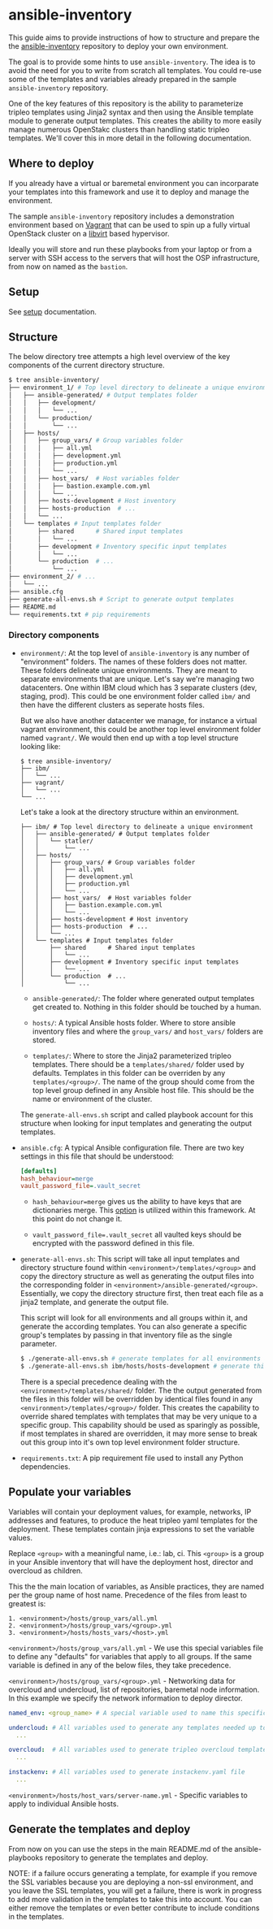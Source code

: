 # ansible-inventory

This guide aims to provide instructions of how to structure and prepare the the [ansible-inventory](https://gitlab.consulting.redhat.com/openstack-cop/ansible-bundle/ansible-inventory) repository to deploy your own environment.

The goal is to provide some hints to use `ansible-inventory`. The idea is to avoid the need for you to write from scratch all templates. You could re-use some of the templates and variables already prepared in the sample `ansible-inventory` repository.

One of the key features of this repository is the ability to parameterize tripleo templates using Jinja2 syntax and then using the Ansible template module to generate output templates. This creates the ability to more easily manage numerous OpenStakc clusters than handling static tripleo templates. We'll cover this in more detail in the following documentation.

## Where to deploy

If you already have a virtual or baremetal environment you can incorparate your templates into this framework and use it to deploy and manage the environment.

The sample `ansible-inventory` repository includes a demonstration environment based on [Vagrant](https://www.vagrantup.com/) that can be used to spin up a fully virtual OpenStack cluster on a [libvirt](https://github.com/vagrant-libvirt/vagrant-libvirt) based hypervisor.

Ideally you will store and run these playbooks from your laptop or from a server with SSH access to the servers that will host the OSP infrastructure, from now on named as the `bastion`.

## Setup

See [setup](setup.md) documentation.

## Structure

The below directory tree attempts a high level overview of the key components of the current directory structure.

```sh
$ tree ansible-inventory/
├── environment_1/ # Top level directory to delineate a unique environment
│   ├── ansible-generated/ # Output templates folder
│   │   ├── development/
│   │   │   └── ...
│   │   └── production/
│   │       └── ...
│   ├── hosts/
│   │   ├── group_vars/ # Group variables folder
│   │   │   ├── all.yml
│   │   │   ├── development.yml
│   │   │   ├── production.yml
│   │   │   └── ...
│   │   ├── host_vars/  # Host variables folder
│   │   │   ├── bastion.example.com.yml
│   │   │   └── ...
│   │   ├── hosts-development # Host inventory
│   │   ├── hosts-production  # ...
│   │   └── ...
│   └── templates # Input templates folder
│       ├── shared      # Shared input templates
│       │   └── ...
│       ├── development # Inventory specific input templates
│       │   └── ...
│       └── production  # ...
│           └── ...
├── environment_2/ # ...
│   └── ...
├── ansible.cfg
├── generate-all-envs.sh # Script to generate output templates
├── README.md
└── requirements.txt # pip requirements
```

### Directory components

- `environment/`: At the top level of `ansible-inventory` is any number of "environment" folders. The names of these folders does not matter. These folders delineate unique environments. They are meant to separate environments that are unique. Let's say we're managing two datacenters. One within IBM cloud which has 3 separate clusters (dev, staging, prod). This could be one environment folder called `ibm/` and then have the different clusters as seperate hosts files.

  But we also have another datacenter we manage, for instance a virtual vagrant environment, this could be another top level environment folder named `vagrant/`. We would then end up with a top level structure looking like:

  ```
  $ tree ansible-inventory/
  ├── ibm/
  │   └── ...
  ├── vagrant/
  │   └── ...
  └── ...
  ```

  Let's take a look at the directory structure within an environment.


  ```
  ├── ibm/ # Top level directory to delineate a unique environment
  │   ├── ansible-generated/ # Output templates folder
  │   │   └── statler/
  │   │       └── ...
  │   ├── hosts/
  │   │   ├── group_vars/ # Group variables folder
  │   │   │   ├── all.yml
  │   │   │   ├── development.yml
  │   │   │   ├── production.yml
  │   │   │   └── ...
  │   │   ├── host_vars/  # Host variables folder
  │   │   │   ├── bastion.example.com.yml
  │   │   │   └── ...
  │   │   ├── hosts-development # Host inventory
  │   │   ├── hosts-production  # ...
  │   │   └── ...
  │   └── templates # Input templates folder
  │       ├── shared      # Shared input templates
  │       │   └── ...
  │       ├── development # Inventory specific input templates
  │       │   └── ...
  │       └── production  # ...
  │           └── ...
  ```

  - `ansible-generated/`: The folder where generated output templates get created to. Nothing in this folder should be touched by a human.

  - `hosts/`: A typical Ansible hosts folder. Where to store ansible inventory files and where the `group_vars/` and `host_vars/` folders are stored.

  - `templates/`: Where to store the Jinja2 parameterized tripleo templates. There should be a `templates/shared/` folder used by defaults. Templates in this folder can be overriden by any `templates/<group>/`. The name of the group should come from the top level group defined in any Ansible host file. This should be the name or environment of the cluster.

  The `generate-all-envs.sh` script and called playbook account for this structure when looking for input templates and generating the output templates.

- `ansible.cfg`: A typical Ansible configuration file. There are two key settings in this file that should be understood:

  ```ini
  [defaults]
  hash_behaviour=merge
  vault_password_file=.vault_secret
  ```

  - `hash_behaviour=merge` gives us the ability to have keys that are dictionaries merge. This [option](https://docs.ansible.com/ansible/latest/reference_appendices/config.html#default-hash-behaviour) is utilized within this framework. At this point do not change it.

  - `vault_password_file=.vault_secret` all vaulted keys should be encrypted with the password defined in this file.

- `generate-all-envs.sh`: This script will take all input templates and directory structure found within `<environment>/templates/<group>` and copy the directory structure as well as generating the output files into the corresponding folder in `<environment>/ansible-generated/<group>`. Essentially, we copy the directory structure first, then treat each file as a jinja2 template, and generate the output file.

  This script will look for all environments and all groups within it, and generate the according templates. You can also generate a specific group's templates by passing in that inventory file as the single parameter.

  ```sh
  $ ./generate-all-envs.sh # generate templates for all environments and groups
  $ ./generate-all-envs.sh ibm/hosts/hosts-development # generate this specific group's templates
  ```

  There is a special precedence dealing with the `<environment>/templates/shared/` folder. The the output generated from the files in this folder will be overridden by identical files found in any `<environment>/templates/<group>/` folder. This creates the capability to override shared templates with templates that may be very unique to a specific group. This capability should be used as sparingly as possible, if most templates in shared are overridden, it may more sense to break out this group into it's own top level environment folder structure.

- `requirements.txt`: A pip requirement file used to install any Python dependencies.

## Populate your variables

Variables will contain your deployment values, for example, networks, IP addresses and features, to produce the heat tripleo yaml templates for the deployment. These templates contain jinja expressions to set the variable values.

Replace `<group>` with a meaningful name, i.e.: lab, ci. This `<group>` is a group in your Ansible inventory that will have the deployment host, director and overcloud as children.

This the the main location of variables, as Ansible practices, they are named per the group name of host name. Precedence of the files from least to greatest is:

```
1. <environment>/hosts/group_vars/all.yml
2. <environment>/hosts/group_vars/<group>.yml
3. <environment>/hosts/hosts_vars/<host>.yml
```

`<environment>/hosts/group_vars/all.yml` - We use this special variables file to define any "defaults" for variables that apply to all groups. If the same variable is defined in any of the below files, they take precedence.

`<environment>/hosts/group_vars/<group>.yml` - Networking data for overcloud and undercloud, list of repositories, baremetal node information.
In this example we specify the network information to deploy director.

```yml
named_env: <group_name> # A special variable used to name this specific cluster. This should be the identical to the group name.

undercloud: # All variables used to generate any templates needed up to `openstack undercloud install`
  ...

overcloud:  # All variables used to generate tripleo overcloud templates
  ...

instackenv: # All variables used to generate instackenv.yaml file
  ...
```

`<environment>/hosts/host_vars/server-name.yml` - Specific variables to apply to individual Ansible hosts.

## Generate the templates and deploy

From now on you can use the steps in the main README.md of the ansible-playbooks repository to generate the templates and deploy.

NOTE: if a failure occurs generating a template, for example if you remove the SSL variables because you are deploying a non-ssl environment, and you leave the SSL templates, you will get a failure, there is work in progress to add more validation in the templates to take this into account. You can either remove the templates or even better contribute to include conditions in the templates.
